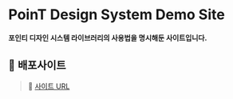 # PoinT Design System Demo Site

**포인티 디자인 시스템 라이브러리의 사용법을 명시해둔 사이트입니다.**

## 📖 배포사이트

> 📎 <a href='https://pds-usage-site.vercel.app/'>사이트 URL</a>

<br/>
